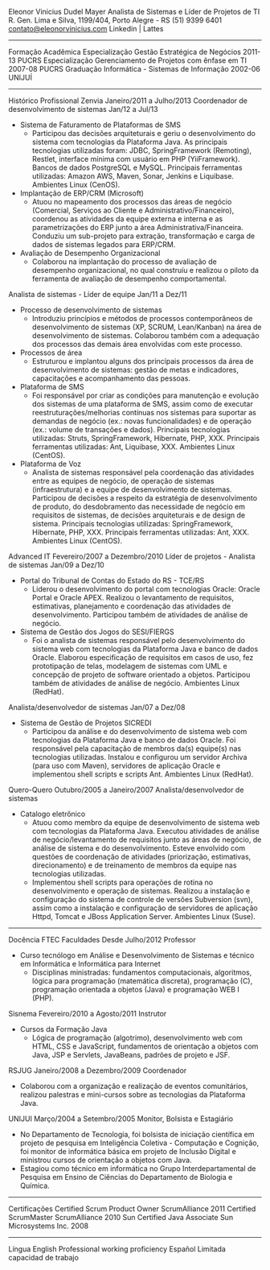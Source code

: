 ﻿Eleonor Vinicius Dudel Mayer
Analista de Sistemas e Líder de Projetos de TI
R. Gen. Lima e Silva, 1199/404, Porto Alegre - RS
(51) 9399 6401
contato@eleonorvinicius.com
Linkedin | Lattes
________________
Formação Acadêmica
Especialização        Gestão Estratégica de Negócios                      2011-13        PUCRS
Especialização        Gerenciamento de Projetos com ênfase em TI          2007-08        PUCRS
Graduação             Informática - Sistemas de Informação                2002-06        UNIJUÍ
________________
Histórico Profissional
Zenvia
Janeiro/2011 a Julho/2013
Coordenador de desenvolvimento de sistemas
Jan/12 a Jul/13
* Sistema de Faturamento de Plataformas de SMS
   * Participou das decisões arquiteturais e geriu o desenvolvimento do sistema com tecnologias da Plataforma Java. As principais tecnologias utilizadas foram: JDBC, SpringFramework (Remoting), Restlet, interface mínima com usuário em PHP (YiiFramework). Bancos de dados PostgreSQL e MySQL. Principais ferramentas utilizadas: Amazon AWS, Maven, Sonar, Jenkins e Liquibase. Ambientes Linux (CenOS).
* Implantação de ERP/CRM (Microsoft)
   * Atuou no mapeamento dos processos das áreas de negócio (Comercial, Serviços ao Cliente e Administrativo/Financeiro), coordenou as atividades da equipe externa e interna e as parametrizações do ERP junto a área Administrativa/Financeira. Conduziu um sub-projeto para extração, transformação e carga de dados de sistemas legados para ERP/CRM.
* Avaliação de Desempenho Organizacional
   * Colaborou na implantação do processo de avaliação de desempenho organizacional, no qual construíu e realizou o piloto da ferramenta de avaliação de desempenho comportamental.

Analista de sistemas - Líder de equipe
Jan/11 a Dez/11
* Processo de desenvolvimento de sistemas
   * Introduziu princípios e métodos de processos contemporâneos de desenvolvimento de sistemas (XP, SCRUM, Lean/Kanban) na área de desenvolvimento de sistemas. Colaborou também com a adequação dos processos das demais área envolvidas com este processo.
* Processos de área
   * Estruturou e implantou alguns dos princípais processos da área de desenvolvimento de sistemas: gestão de metas e indicadores, capacitações e acompanhamento das pessoas.
* Plataforma de SMS
   * Foi responsável por criar as condições para manutenção e evolução dos sistemas de uma plataforma de SMS, assim como de executar reestruturações/melhorias contínuas nos sistemas para suportar as demandas de negócio (ex.: novas funcionalidades) e de operação (ex.: volume de transações e dados). Principais tecnologias utilizadas: Struts, SpringFramework, Hibernate, PHP, XXX. Principais ferramentas utilizadas: Ant, Liquibase, XXX. Ambientes Linux (CentOS).
* Plataforma de Voz
   * Analista de sistemas responsável pela coordenação das atividades entre as equipes de negócio, de operação de sistemas (infraestrutura) e a equipe de desenvolvimento de sistemas. Participou de decisões a respeito da estratégia de desenvolvimento de produto, do desdobramento das necessidade de negócio em requisitos de sistemas, de decisões arquiteturais e de design de sistema. Principais tecnologias utilizadas: SpringFramework, Hibernate, PHP, XXX. Principais ferramentas utilizadas: Ant, XXX. Ambientes Linux (CentOS).

Advanced IT
Fevereiro/2007 a Dezembro/2010
Líder de projetos - Analista de sistemas
Jan/09 a Dez/10
* Portal do Tribunal de Contas do Estado do RS - TCE/RS
   * Liderou o desenvolvimento do portal com tecnologias Oracle: Oracle Portal e Oracle APEX. Realizou o levantamento de requisitos, estimativas, planejamento e coordenação das atividades de desenvolvimento. Participou também de atividades de análise de negócio.
* Sistema de Gestão dos Jogos do SESI/FIERGS
   * Foi o analista de sistemas responsável pelo desenvolvimento do sistema web com tecnologias da Plataforma Java e banco de dados Oracle. Elaborou especificação de requisitos em casos de uso, fez prototipação de telas, modelagem de sistemas com UML e concepção de projeto de software orientado a objetos. Participou também de atividades de análise de negócio. Ambientes Linux (RedHat).

Analista/desenvolvedor de sistemas
Jan/07 a Dez/08
* Sistema de Gestão de Projetos SICREDI 
   * Participou da análise e do desenvolvimento de sistema web com tecnologias da Plataforma Java e banco de dados Oracle. Foi responsável pela capacitação de membros da(s) equipe(s) nas tecnologias utilizadas. Instalou e configurou um servidor Archiva (para uso com Maven), servidores de aplicação Oracle e implementou shell scripts e scripts Ant. Ambientes Linux (RedHat).

Quero-Quero
Outubro/2005 a Janeiro/2007
Analista/desenvolvedor de sistemas
* Catalogo eletrônico
   * Atuou como membro da equipe de desenvolvimento de sistema web com tecnologias da Plataforma Java. Executou atividades de análise de negócio/levantamento de requisitos junto as áreas de negócio, de análise de sistema e do desenvolvimento. Esteve envolvido com questões de coordenação de atividades (priorização, estimativas, direcionamento) e de treinamento de membros da equipe nas tecnologias utilizadas.
   * Implementou shell scripts para operações de rotina no desenvolvimento e operação de sistemas. Realizou a instalação e configuração do sistema de controle de versões Subversion (svn), assim como a instalação e configuração de servidores de aplicação Httpd, Tomcat e JBoss Application Server. Ambientes Linux (Suse).
________________
Docência
FTEC Faculdades
Desde Julho/2012
Professor
* Curso tecnólogo em Análise e Desenvolvimento de Sistemas e técnico em Informática e Informática para Internet
   * Disciplinas ministradas: fundamentos computacionais, algoritmos, lógica para programação (matemática discreta), programação (C), programação orientada a objetos (Java) e programação WEB I (PHP).

Sisnema
Fevereiro/2010 a Agosto/2011
Instrutor
* Cursos da Formação Java
   * Lógica de programação (algotrimo), desenvolvimento web com HTML, CSS e JavaScript, fundamentos de orientação a objetos com Java, JSP e Servlets, JavaBeans, padrões de projeto e JSF.

RSJUG
Janeiro/2008 a Dezembro/2009
Coordenador
* Colaborou com a organização e realização de eventos comunitários, realizou palestras e mini-cursos sobre as tecnologias da Plataforma Java.

UNIJUI
Março/2004 a Setembro/2005
Monitor, Bolsista e Estagiário
* No Departamento de Tecnologia, foi bolsista de iniciação científica em projeto de pesquisa em Inteligência Coletiva - Computação e Cognição, foi monitor de informática básica em projeto de Inclusão Digital e ministrou cursos de orientação a objetos com Java.
* Estagiou como técnico em informática no Grupo Interdepartamental de Pesquisa em Ensino de Ciências do Departamento de Biologia e Química.
________________
Certificações
Certified Scrum Product Owner        ScrumAlliance                        2011
Certified ScrumMaster                ScrumAlliance                        2010
Sun Certified Java Associate                Sun Microsystems Inc.        2008
________________
Língua
English        Professional working proficiency
Español        Limitada capacidad de trabajo